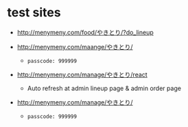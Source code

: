 # test sites

  - http://menymeny.com/food/やきとり/?do_lineup
  - http://menymeny.com/maange/やきとり/
    - `passcode: 999999`
  - http://menymeny.com/manage/やきとり/react
    - Auto refresh at admin lineup page & admin order page

  - http://menymeny.com/manage/やきとり/
    - `passcode: 999999`

